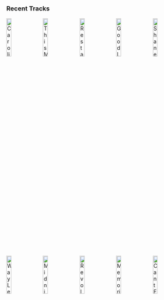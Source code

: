 ### Recent Tracks
[<img src='https://lastfm.freetls.fastly.net/i/u/300x300/566d8f7e8f70727f6a7d8c40f12c8897.png' width='16%' height='16%' alt='Caroline'>](https://www.last.fm/music/briston%2bmaroney/_/caroline)&nbsp;&nbsp;&nbsp;&nbsp;[<img src='https://lastfm.freetls.fastly.net/i/u/300x300/174017589576b4e674569b835e00e670.png' width='16%' height='16%' alt='This Must Be the Place'>](https://www.last.fm/music/sure%2bsure/_/this%2bmust%2bbe%2bthe%2bplace)&nbsp;&nbsp;&nbsp;&nbsp;[<img src='https://lastfm.freetls.fastly.net/i/u/300x300/0c38028f6aedef1d7c0a8c5127f4cb89.png' width='16%' height='16%' alt='Restart'>](https://www.last.fm/music/geoxor/_/restart)&nbsp;&nbsp;&nbsp;&nbsp;[<img src='https://lastfm.freetls.fastly.net/i/u/300x300/b243e3b226cf4b3089e166f30e2cb83c.png' width='16%' height='16%' alt='Good Life'>](https://www.last.fm/music/onerepublic/_/good%2blife)&nbsp;&nbsp;&nbsp;&nbsp;[<img src='https://lastfm.freetls.fastly.net/i/u/300x300/5a7d65f9054b7cd3a9bbb2c9aa3c72ff.png' width='16%' height='16%' alt='Shane'>](https://www.last.fm/music/fruit%2bbats/_/shane)&nbsp;&nbsp;&nbsp;&nbsp;<br>[<img src='https://lastfm.freetls.fastly.net/i/u/300x300/c2ba683b3b9621ea6e25893182298036.png' width='16%' height='16%' alt='Way Less Sad'>](https://www.last.fm/music/ajr/_/way%2bless%2bsad)&nbsp;&nbsp;&nbsp;&nbsp;[<img src='https://lastfm.freetls.fastly.net/i/u/300x300/9636b4b70d6a4aed99ba42859a9d3297.png' width='16%' height='16%' alt='Midnight City'>](https://www.last.fm/music/m83/_/midnight%2bcity)&nbsp;&nbsp;&nbsp;&nbsp;[<img src='https://lastfm.freetls.fastly.net/i/u/300x300/482d81cf7ea25dd9e73d1fc5a7bc75db.png' width='16%' height='16%' alt='Revolution (feat. First Aid Kit)'>](https://www.last.fm/music/van%2bwilliam/_/revolution%2b%2528feat.%2bfirst%2baid%2bkit%2529)&nbsp;&nbsp;&nbsp;&nbsp;[<img src='https://lastfm.freetls.fastly.net/i/u/300x300/9375c817003bcc97814aa01b07d31fb3.png' width='16%' height='16%' alt='Memorized'>](https://www.last.fm/music/mat%2bkearney/_/memorized)&nbsp;&nbsp;&nbsp;&nbsp;[<img src='https://lastfm.freetls.fastly.net/i/u/300x300/8a54e33c0046d4752bcf56b37adaa97c.png' width='16%' height='16%' alt='Cant Feel My Face'>](https://www.last.fm/music/the%2bweeknd/_/can%2527t%2bfeel%2bmy%2bface)&nbsp;&nbsp;&nbsp;&nbsp;<br>